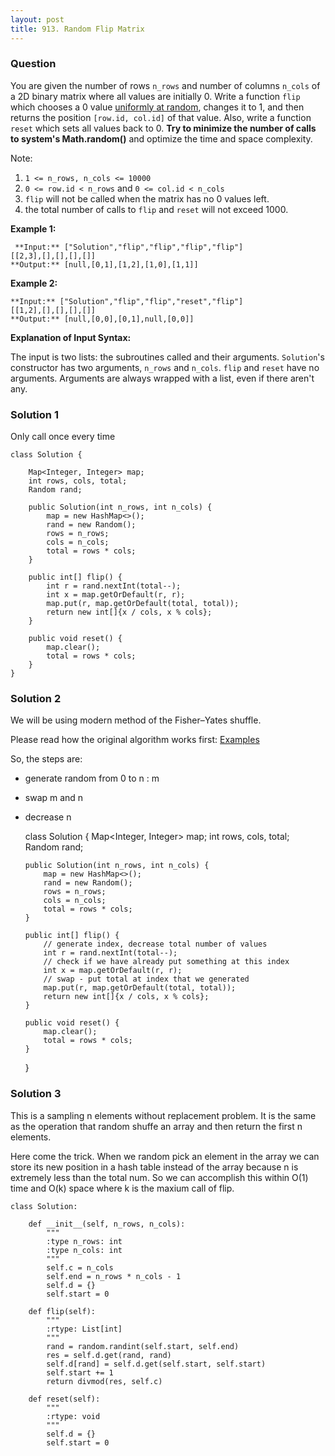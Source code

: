 ```yaml
---
layout: post
title: 913. Random Flip Matrix
---
```

### Question
You are given the number of rows `n_rows` and number of columns `n_cols` of a
2D binary matrix where all values are initially 0. Write a function `flip`
which chooses a 0 value [uniformly at
random](https://en.wikipedia.org/wiki/Discrete_uniform_distribution), changes
it to 1, and then returns the position `[row.id, col.id]` of that value. Also,
write a function `reset` which sets all values back to 0.  **Try to minimize
the number of calls to system's Math.random()** and optimize the time and
space complexity.

Note:

  1. `1 <= n_rows, n_cols <= 10000`
  2. `0 <= row.id < n_rows` and `0 <= col.id < n_cols`
  3. `flip` will not be called when the matrix has no 0 values left.
  4. the total number of calls to `flip` and `reset` will not exceed 1000.

 **Example 1:**

    
    
     **Input:** ["Solution","flip","flip","flip","flip"]
    [[2,3],[],[],[],[]]
    **Output:** [null,[0,1],[1,2],[1,0],[1,1]]
    

**Example 2:**

    
    
    **Input:** ["Solution","flip","flip","reset","flip"]
    [[1,2],[],[],[],[]]
    **Output:** [null,[0,0],[0,1],null,[0,0]]

 **Explanation of Input Syntax:**

The input is two lists: the subroutines called and their arguments.
`Solution`'s constructor has two arguments, `n_rows` and `n_cols`. `flip` and
`reset` have no arguments. Arguments are always wrapped with a list, even if
there aren't any.

### Solution 1
Only call once every time

    
    
    class Solution {
    
        Map<Integer, Integer> map;
        int rows, cols, total;
        Random rand;
        
        public Solution(int n_rows, int n_cols) {
            map = new HashMap<>();
            rand = new Random();
            rows = n_rows; 
            cols = n_cols; 
            total = rows * cols;
        }
        
        public int[] flip() {
            int r = rand.nextInt(total--);
            int x = map.getOrDefault(r, r);
            map.put(r, map.getOrDefault(total, total));
            return new int[]{x / cols, x % cols};
        }
        
        public void reset() {
            map.clear();
            total = rows * cols;
        }
    }
    


### Solution 2
We will be using modern method of the Fisher–Yates shuffle.

Please read how the original algorithm works first:
[Examples](https://en.wikipedia.org/wiki/Fisher%E2%80%93Yates_shuffle#Examples)

So, the steps are:

  * generate random from 0 to n : m
  * swap m and n
  * decrease n

    
    
    class Solution {
        Map<Integer, Integer> map;
        int rows, cols, total;
        Random rand;
        
        public Solution(int n_rows, int n_cols) {
            map = new HashMap<>();
            rand = new Random();
            rows = n_rows; 
            cols = n_cols; 
            total = rows * cols;
        }
        
        public int[] flip() {
            // generate index, decrease total number of values
            int r = rand.nextInt(total--); 
            // check if we have already put something at this index
            int x = map.getOrDefault(r, r); 
            // swap - put total at index that we generated
            map.put(r, map.getOrDefault(total, total)); 
            return new int[]{x / cols, x % cols}; 
        }
        
        public void reset() {
            map.clear();
            total = rows * cols; 
        }
    }
    


### Solution 3
This is a sampling n elements without replacement problem. It is the same as
the operation that random shuffe an array and then return the first n
elements.

Here come the trick. When we random pick an element in the array we can store
its new position in a hash table instead of the array because n is extremely
less than the total num. So we can accomplish this within O(1) time and O(k)
space where k is the maxium call of flip.

    
    
    class Solution:
    
        def __init__(self, n_rows, n_cols):
            """
            :type n_rows: int
            :type n_cols: int
            """
            self.c = n_cols
            self.end = n_rows * n_cols - 1
            self.d = {}
            self.start = 0
            
        def flip(self):
            """
            :rtype: List[int]
            """
            rand = random.randint(self.start, self.end)
            res = self.d.get(rand, rand)
            self.d[rand] = self.d.get(self.start, self.start)
            self.start += 1
            return divmod(res, self.c)
        
        def reset(self):
            """
            :rtype: void
            """
            self.d = {}
            self.start = 0
    



